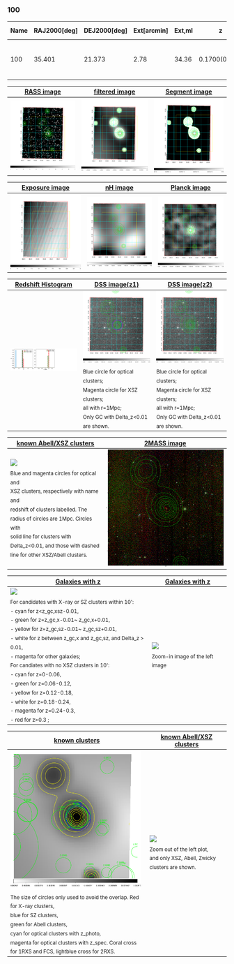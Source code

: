 <div STYLE="page-break-after: always;"></div>

### 100

|Name|RAJ2000[deg]|DEJ2000[deg] |Ext[arcmin]| Ext,ml | z | z_src| C|GC(XSZ,Delta_z<0.01)| GC(OPT,Delta_z<0.01)|GC| R_sig[arcmin] | R500[arcmin] | R500[Mpc]| CRsig[c/s] | CR500[c/s] |L500[1E44 erg/s]|F500[1E-12 erg/s/cm^2]| M500[1E14 Msun]|Tx[keV]|Cnt_sig|Beta|Rc[arcmin]|Comment|Alias|
|---|---|---|---|---|---|------|---|--------|---------|----------|---|---|---|---|---|---|---|---|---|---|---|---|---|---|
|100| 35.401| 21.373| 2.78| 34.36| 0.1700(0.000)| z_xsz| B| PSZ2, Tar| C, N| A, C, N, PSZ2, Tar, W| 12.700| 6.368| 1.107| 0.206(0.064)| 0.191(0.059)| 2.757(0.346)| 3.441(0.432)| 4.56(0.28)| 5.77(0.22)| 65.1| 0.758(-0.154+0.158)| 3.208(-1.126+0.991)| -| k351|

|[RASS image](../image/100/100_img.pdf)|[filtered image](../image/100/100_fil.pdf)|[Segment image](../image/100/100_seg.pdf)|
|-------------------|--------------------|-------------------|
| <img src="../image/100/100_img.png" width="300">  | <img src="../image/100/100_fil.png" width="300">   | <img src="../image/100/100_seg.png" width="300">  |

|[Exposure image](../image/100/100_mex.pdf)| [nH image](../image/100/100_nh.pdf)| [Planck image](../image/100/100_p.pdf)|
|-------------------|--------------------|-------------------|
|<img src="../image/100/100_mex.png" width="300">   | <img src="../image/100/100_nh.png" width="300">    | <img src="../image/100/100_p.png" width="300"> |

|[Redshift Histogram](../image/100/100_zg.pdf) | [DSS image(z1)](../image/100/100_dss_z1.pdf)      |  [DSS image(z2)](../image/100/100_dss_z2.pdf)    |
|-------------------|--------------------|-------------------|
|<img src="../image/100/100_zg.png" width="300"> |<img src="../image/100/100_dss_z1.png" width="300"> <sub><br>Blue circle for optical clusters; <br>Magenta circle for XSZ clusters; <br>all with r=1Mpc; <br>Only GC with Delta_z<0.01 are shown. </sub>| <img src="../image/100/100_dss_z2.png" width="300"><sub><br>Blue circle for optical clusters; <br>Magenta circle for XSZ clusters; <br>all with r=1Mpc; <br>Only GC with Delta_z<0.01 are shown. </sub> |

|[known Abell/XSZ clusters](../image/100/100_m.pdf) | [2MASS image](../image/100/100_2mass.pdf)      |
|-------------------|-------------------|
|<img src=../image/100/100_m.png width="300"> <br><sub>Blue and magenta circles for optical and <br>XSZ clusters, respectively with name and <br>redshift of clusters labelled. The <br>radius of circles are 1Mpc. Circles with <br>solid line for clusters with <br>Delta_z<0.01, and those with dashed <br>line for other XSZ/Abell clusters.        </sub>|<img src="../image/100/100_2mass.png" width="300">  |

|[Galaxies with z](../image/100/100_opt_ned.pdf) |[Galaxies with z](../image/100/100_opt_ned_zoom.pdf) |
|-------------------|-------------------|
| <img src=../image/100/100_opt_ned.png width="300"> <br><sub> For candidates with X-ray or SZ clusters within 10': <br> - cyan for z<z_gc,xsz-0.01, <br> - green for z=z_gc,x-0.01~ z_gc,x+0.01, <br> - yellow for z=z_gc,sz-0.01~ z_gc,sz+0.01, <br> - white for z between z_gc,x and z_gc,sz, and Delta_z > 0.01, <br> - magenta for other galaxies; <br>For candiates with no XSZ clusters in 10': <br> - cyan for z=0-0.06, <br> - green for z=0.06-0.12, <br> - yellow for z=0.12-0.18, <br> - white for z=0.18-0.24, <br> - magenta for z=0.24-0.3, <br> - red for z>0.3 ;  </sub>|<img src=../image/100/100_opt_ned_zoom.png width="300">  <br><sub> Zoom-in image of the left image</sub>|

|[known clusters](../image/100/100_gc.pdf) |[known Abell/XSZ clusters](../image/100/100_gc_large.pdf) |
|-------------------|-------------------|
| <img src=../image/100/100_gc.png width="300"> <br><sub> The size of circles only used to avoid the overlap. Red for X-ray clusters, <br> blue for SZ clusters, <br> green for Abell clusters, <br> cyan for optical clusters with z_photo, <br> magenta for optical clusters with z_spec. Coral cross for 1RXS and FCS, lightblue cross for 2RXS. </sub>|<img src=../image/100/100_gc_large.png width="300"> <br><sub> Zoom out of the left plot, <br> and only XSZ, Abell, Zwicky clusters are shown. </sub> |



